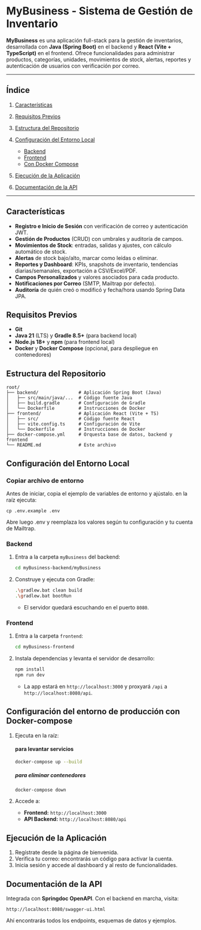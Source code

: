 # MyBusiness - Sistema de Gestión de Inventario

**MyBusiness** es una aplicación full-stack para la gestión de inventarios, desarrollada con **Java (Spring Boot)** en el backend y **React (Vite + TypeScript)** en el frontend. Ofrece funcionalidades para administrar productos, categorías, unidades, movimientos de stock, alertas, reportes y autenticación de usuarios con verificación por correo.

---

## Índice

1. [Características](#características)
2. [Requisitos Previos](#requisitos-previos)
3. [Estructura del Repositorio](#estructura-del-repositorio)
4. [Configuración del Entorno Local](#configuración-del-entorno-local)

   * [Backend](#backend)
   * [Frontend](#frontend)
   * [Con Docker Compose](#con-docker-compose)
5. [Ejecución de la Aplicación](#ejecución-de-la-aplicación)
6. [Documentación de la API](#documentación-de-la-api)

---

## Características

* **Registro e Inicio de Sesión** con verificación de correo y autenticación JWT.
* **Gestión de Productos** (CRUD) con umbrales y auditoría de campos.
* **Movimientos de Stock**: entradas, salidas y ajustes, con cálculo automático de stock.
* **Alertas** de stock bajo/alto, marcar como leídas o eliminar.
* **Reportes y Dashboard**: KPIs, snapshots de inventario, tendencias diarias/semanales, exportación a CSV/Excel/PDF.
* **Campos Personalizados** y valores asociados para cada producto.
* **Notificaciones por Correo** (SMTP, Mailtrap por defecto).
* **Auditoría** de quién creó o modificó y fecha/hora usando Spring Data JPA.

## Requisitos Previos

* **Git**
* **Java 21** (LTS) y **Gradle 8.5+** (para backend local)
* **Node.js 18+** y **npm** (para frontend local)
* **Docker** y **Docker Compose** (opcional, para despliegue en contenedores)

## Estructura del Repositorio

```
root/
├── backend/               # Aplicación Spring Boot (Java)
│   ├── src/main/java/...  # Código fuente Java
│   ├── build.gradle       # Configuración de Gradle
│   └── Dockerfile         # Instrucciones de Docker
├── frontend/              # Aplicación React (Vite + TS)
│   ├── src/               # Código fuente React
│   ├── vite.config.ts     # Configuración de Vite
│   └── Dockerfile         # Instrucciones de Docker
├── docker-compose.yml     # Orquesta base de datos, backend y frontend
└── README.md              # Este archivo
```

## Configuración del Entorno Local

### Copiar archivo de entorno

Antes de iniciar, copia el ejemplo de variables de entorno y ajústalo. en la raíz ejecuta:

 ```cp .env.example .env ```

 Abre luego .env y reemplaza los valores según tu configuración y tu cuenta de Mailtrap.
 
### Backend

1. Entra a la carpeta `myBusiness` del backend:

   ```bash
   cd myBusiness-backend/myBusiness
   ```
2. Construye y ejecuta con Gradle:

   ```bash
   .\gradlew.bat clean build
   .\gradlew.bat bootRun
   ```

   * El servidor quedará escuchando en el puerto `8080`.
### Frontend

1. Entra a la carpeta `frontend`:

   ```bash
   cd myBusiness-frontend
   ```
2. Instala dependencias y levanta el servidor de desarrollo:

   ```bash
   npm install
   npm run dev
   ```

   * La app estará en `http://localhost:3000` y proxyará `/api` a `http://localhost:8080/api`.

## Configuración del entorno de producción con Docker-compose
1. Ejecuta en la raíz:

    #### para levantar servicios
     ```bash
     docker-compose up --build
     ```
    ##### para eliminar contenedores
    ```bash 
    docker-compose down
    ```

2. Accede a:

   * **Frontend:** `http://localhost:3000`
   * **API Backend:** `http://localhost:8080/api`

## Ejecución de la Aplicación

1. Regístrate desde la página de bienvenida.
2. Verifica tu correo: encontrarás un código para activar la cuenta.
3. Inicia sesión y accede al dashboard y al resto de funcionalidades.

## Documentación de la API

Integrada con **Springdoc OpenAPI**. Con el backend en marcha, visita:

```
http://localhost:8080/swagger-ui.html
```

Ahí encontrarás todos los endpoints, esquemas de datos y ejemplos.
